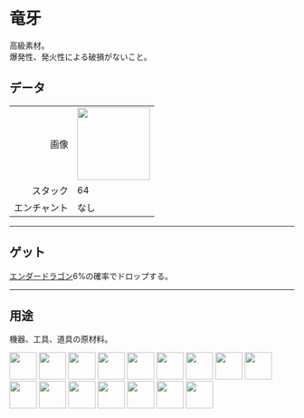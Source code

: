 # 竜牙
高級素材。  
爆発性、発火性による破損がないこと。

## データ
<table>
    <tr><td align="end">画像</td><td><img src="https://i.imgur.com/ZJn6ZOj.png" width="128"/></td></tr>
    <tr><td align="end">スタック</td><td>64</td></tr>
    <tr><td align="end">エンチャント</td><td>なし</td></tr>
</table>

---

## ゲット
[エンダードラゴン](https://minecraft.fandom.com/ja/wiki/エンダードラゴン)6%の確率でドロップする。

---

## 用途
機器、工具、道具の原材料。

<a href="fast_break_magic_wand.md"><img src="https://i.imgur.com/W49RaLU.png" width="48"/></a>
<a href="fast_fill_magic_wand.md"><img src="https://i.imgur.com/7cOnwYJ.png" width="48"/></a>
<a href="pickaxe.md"><img src="https://i.imgur.com/8Az4lnz.png" width="48"/></a>
<a href="axe.md"><img src="https://i.imgur.com/uysb6iv.png" width="48"/></a>
<a href="bow.md"><img src="https://i.imgur.com/OG1BKLZ.gif" width="48"/></a>
<a href="sword.md"><img src="https://i.imgur.com/Pr9Lvlq.png" width="48"/></a>
<a href="shovel.md"><img src="https://i.imgur.com/PWVHzv7.png" width="48"/></a>
<a href="hoe.md"><img src="https://i.imgur.com/9KdiXDi.png" width="48"/></a>
<a href="helmet.md"><img src="https://i.imgur.com/zZtcnuU.png" width="48"/></a>
<a href="chestplate.md"><img src="https://i.imgur.com/A2lVkZG.png" width="48"/></a>
<a href="leggings.md"><img src="https://i.imgur.com/2GF9HK6.png" width="48"/></a>
<a href="boots.md"><img src="https://i.imgur.com/eTBvKLO.png" width="48"/></a>
<a href="rope.md"><img src="https://i.imgur.com/ZvzYK32.png" width="48"/></a>
<a href="rope.md"><img src="https://i.imgur.com/horYOR1.png" width="48"/></a>
<a href="rope.md"><img src="https://i.imgur.com/bLvlyCD.png" width="48"/></a>
<a href="rope.md"><img src="https://i.imgur.com/qvrHVFH.png" width="48"/></a>